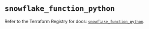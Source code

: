 # `snowflake_function_python`

Refer to the Terraform Registry for docs: [`snowflake_function_python`](https://registry.terraform.io/providers/snowflake-labs/snowflake/1.0.0/docs/resources/function_python).
